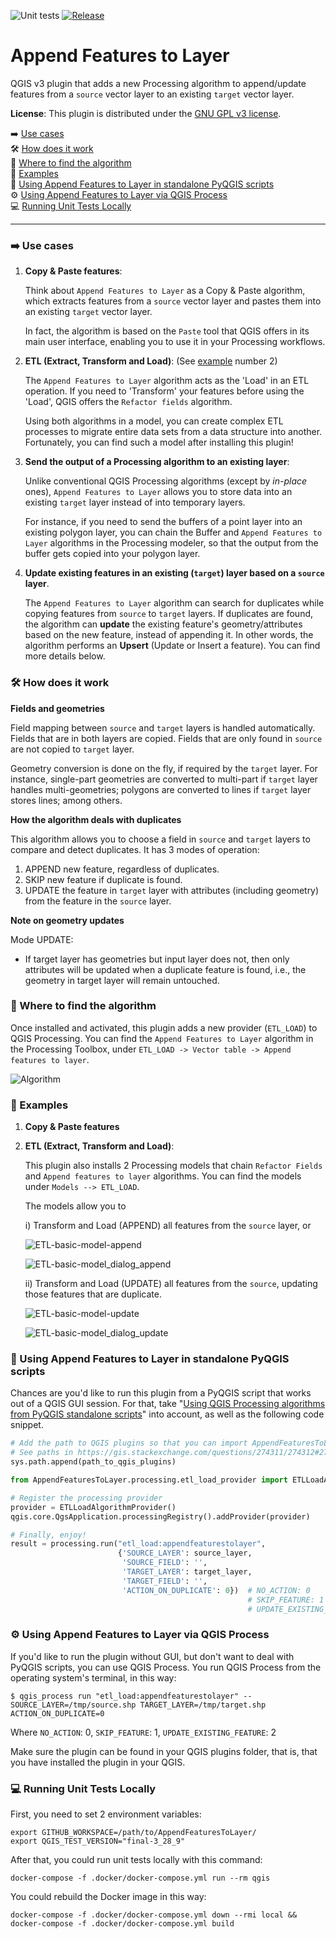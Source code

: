 ![Unit tests](https://github.com/gacarrillor/AppendFeaturesToLayer/actions/workflows/main.yml/badge.svg)
[![Release](https://img.shields.io/github/v/release/gacarrillor/AppendFeaturesToLayer.svg)](https://github.com/gacarrillor/AppendFeaturesToLayer/releases)

# Append Features to Layer


QGIS v3 plugin that adds a new Processing algorithm to append/update features from a `source` vector layer to an existing `target` vector layer.

**License**: This plugin is distributed under the [GNU GPL v3 license](https://github.com/gacarrillor/AppendFeaturesToLayer/blob/master/AppendFeaturesToLayer/LICENSE).

➡️  [Use cases](#%EF%B8%8F-use-cases)<br>
🛠️  [How does it work](#%EF%B8%8F-how-does-it-work)<br>
🔎  [Where to find the algorithm](#-where-to-find-the-algorithm)<br>
📝  [Examples](#-examples)<br>
🐍  [Using Append Features to Layer in standalone PyQGIS scripts](#-using-append-features-to-layer-in-standalone-pyqgis-scripts)<br>
⚙️  [Using Append Features to Layer via QGIS Process](#%EF%B8%8F-using-append-features-to-layer-via-qgis-process)<br>
💻  [Running Unit Tests Locally](#-running-unit-tests-locally)

-----------

### ➡️ Use cases

 1. **Copy & Paste features**:

    Think about `Append Features to Layer` as a Copy & Paste algorithm, which extracts features from a `source` vector layer and pastes them into an existing `target` vector layer.

    In fact, the algorithm is based on the `Paste` tool that QGIS offers in its main user interface, enabling you to use it in your Processing workflows. 

 2. **ETL (Extract, Transform and Load)**: (See [example](#examples) number 2)
    
    The `Append Features to Layer` algorithm acts as the 'Load' in an ETL operation. If you need to 'Transform' your features before using the 'Load', QGIS offers the `Refactor fields` algorithm. 
    
    Using both algorithms in a model, you can create complex ETL processes to migrate entire data sets from a data structure into another. Fortunately, you can find such a model after installing this plugin!

 3. **Send the output of a Processing algorithm to an existing layer**:

    Unlike conventional QGIS Processing algorithms (except by *in-place* ones), `Append Features to Layer` allows you to store data into an existing `target` layer instead of into temporary layers. 
    
    For instance, if you need to send the buffers of a point layer into an existing polygon layer, you can chain the Buffer and `Append Features to Layer` algorithms in the Processing modeler, so that the output from the buffer gets copied into your polygon layer.    

 4. **Update existing features in an existing (`target`) layer based on a `source` layer**.

    The `Append Features to Layer` algorithm can search for duplicates while copying features from `source` to `target` layers. If duplicates are found, the algorithm can **update** the existing feature's geometry/attributes based on the new feature, instead of appending it. In other words, the algorithm performs an **Upsert** (Update or Insert a feature). You can find more details below.


### 🛠️ How does it work

**Fields and geometries**

Field mapping between `source` and `target` layers is handled automatically. Fields that are in both layers are copied. Fields that are only found in `source` are not copied to `target` layer.

Geometry conversion is done on the fly, if required by the `target` layer. For instance, single-part geometries are converted to multi-part if `target` layer handles multi-geometries; polygons are converted to lines if `target` layer stores lines; among others.

**How the algorithm deals with duplicates**

This algorithm allows you to choose a field in `source` and `target` layers to compare and detect duplicates. It has 3 modes of operation: 

  1) APPEND new feature, regardless of duplicates.
  2) SKIP new feature if duplicate is found.
  3) UPDATE the feature in `target` layer with attributes (including geometry) from the feature in the `source` layer.

**Note on geometry updates**

Mode UPDATE:
  + If target layer has geometries but input layer does not, then only attributes will be updated when a duplicate feature is found, i.e., the geometry in target layer will remain untouched.

### 🔎 Where to find the algorithm


Once installed and activated, this plugin adds a new provider (`ETL_LOAD`) to QGIS Processing.
You can find the `Append Features to Layer` algorithm in the Processing Toolbox, under `ETL_LOAD -> Vector table -> Append features to layer`.

![Algorithm][1]

### 📝 Examples

1. **Copy & Paste features**

2. **ETL (Extract, Transform and Load)**: 

   This plugin also installs 2 Processing models that chain `Refactor Fields` and `Append features to layer` algorithms. You can find the models under `Models --> ETL_LOAD`. 
   
   The models allow you to 
   
   i) Transform and Load (APPEND) all features from the `source` layer, or
   
      ![ETL-basic-model-append][2]

      ![ETL-basic-model_dialog_append][3]    
   
   ii) Transform and Load (UPDATE) all features from the `source`, updating those features that are duplicate.

      ![ETL-basic-model-update][4]

      ![ETL-basic-model_dialog_update][5]


[1]: https://imgur.com/0xtH0kV.png
[2]: http://downloads.tuxfamily.org/tuxgis/geoblogs/AppendFeaturesToLayer/imgs/append_01.png
[3]: https://imgur.com/032tTlB.png
[4]: http://downloads.tuxfamily.org/tuxgis/geoblogs/AppendFeaturesToLayer/imgs/update_01.png
[5]: https://imgur.com/6P8iSuv.png

### 🐍 Using Append Features to Layer in standalone PyQGIS scripts

Chances are you'd like to run this plugin from a PyQGIS script that works out of a QGIS GUI session. For that, take "[Using QGIS Processing algorithms from PyQGIS standalone scripts](https://gis.stackexchange.com/questions/279874/using-qgis-processing-algorithms-from-pyqgis-standalone-scripts-outside-of-gui)" into account, as well as the following code snippet.

```python
# Add the path to QGIS plugins so that you can import AppendFeaturesToLayer
# See paths in https://gis.stackexchange.com/questions/274311/274312#274312
sys.path.append(path_to_qgis_plugins)

from AppendFeaturesToLayer.processing.etl_load_provider import ETLLoadAlgorithmProvider

# Register the processing provider
provider = ETLLoadAlgorithmProvider()
qgis.core.QgsApplication.processingRegistry().addProvider(provider)

# Finally, enjoy!
result = processing.run("etl_load:appendfeaturestolayer",
                        {'SOURCE_LAYER': source_layer,
                         'SOURCE_FIELD': '',
                         'TARGET_LAYER': target_layer,
                         'TARGET_FIELD': '',
                         'ACTION_ON_DUPLICATE': 0})  # NO_ACTION: 0
                                                     # SKIP_FEATURE: 1
                                                     # UPDATE_EXISTING_FEATURE: 2
```

### ⚙️ Using Append Features to Layer via QGIS Process

If you'd like to run the plugin without GUI, but don't want to deal with PyQGIS scripts, you can use QGIS Process. You run QGIS Process from the operating system's terminal, in this way:

```$ qgis_process run "etl_load:appendfeaturestolayer" -- SOURCE_LAYER=/tmp/source.shp TARGET_LAYER=/tmp/target.shp ACTION_ON_DUPLICATE=0```

Where `NO_ACTION`: 0, `SKIP_FEATURE`: 1, `UPDATE_EXISTING_FEATURE`: 2

Make sure the plugin can be found in your QGIS plugins folder, that is, that you have installed the plugin in your QGIS.


### 💻 Running Unit Tests Locally

First, you need to set 2 environment variables:

    export GITHUB_WORKSPACE=/path/to/AppendFeaturesToLayer/
    export QGIS_TEST_VERSION="final-3_28_9"

After that, you could run unit tests locally with this command:

    docker-compose -f .docker/docker-compose.yml run --rm qgis

You could rebuild the Docker image in this way:

    docker-compose -f .docker/docker-compose.yml down --rmi local && docker-compose -f .docker/docker-compose.yml build

